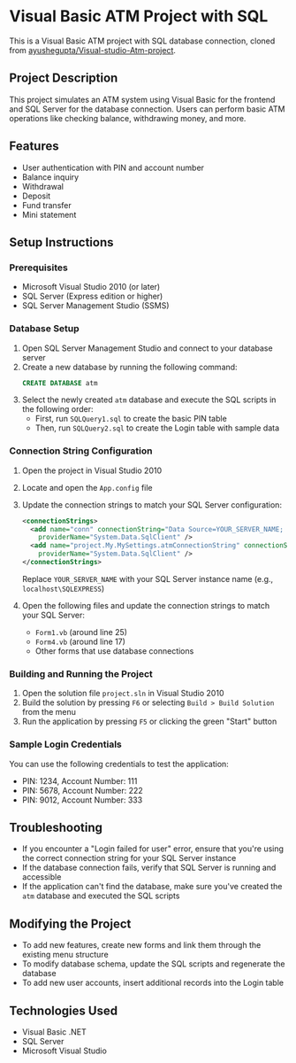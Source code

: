 # Visual Basic ATM Project with SQL

This is a Visual Basic ATM project with SQL database connection, cloned from [ayushegupta/Visual-studio-Atm-project](https://github.com/ayushegupta/Visual-studio-Atm-project).

## Project Description
This project simulates an ATM system using Visual Basic for the frontend and SQL Server for the database connection. Users can perform basic ATM operations like checking balance, withdrawing money, and more.

## Features
- User authentication with PIN and account number
- Balance inquiry
- Withdrawal
- Deposit
- Fund transfer
- Mini statement

## Setup Instructions

### Prerequisites
- Microsoft Visual Studio 2010 (or later)
- SQL Server (Express edition or higher)
- SQL Server Management Studio (SSMS)

### Database Setup
1. Open SQL Server Management Studio and connect to your database server
2. Create a new database by running the following command:
   ```sql
   CREATE DATABASE atm
   ```
3. Select the newly created `atm` database and execute the SQL scripts in the following order:
   - First, run `SQLQuery1.sql` to create the basic PIN table
   - Then, run `SQLQuery2.sql` to create the Login table with sample data

### Connection String Configuration
1. Open the project in Visual Studio 2010
2. Locate and open the `App.config` file
3. Update the connection strings to match your SQL Server configuration:
   ```xml
   <connectionStrings>
     <add name="conn" connectionString="Data Source=YOUR_SERVER_NAME; Initial Catalog=atm; Integrated Security=True"
       providerName="System.Data.SqlClient" />
     <add name="project.My.MySettings.atmConnectionString" connectionString="Data Source=YOUR_SERVER_NAME;Initial Catalog=atm;Integrated Security=True"
       providerName="System.Data.SqlClient" />
   </connectionStrings>
   ```
   Replace `YOUR_SERVER_NAME` with your SQL Server instance name (e.g., `localhost\SQLEXPRESS`)

4. Open the following files and update the connection strings to match your SQL Server:
   - `Form1.vb` (around line 25)
   - `Form4.vb` (around line 17)
   - Other forms that use database connections

### Building and Running the Project
1. Open the solution file `project.sln` in Visual Studio 2010
2. Build the solution by pressing `F6` or selecting `Build > Build Solution` from the menu
3. Run the application by pressing `F5` or clicking the green "Start" button

### Sample Login Credentials
You can use the following credentials to test the application:
- PIN: 1234, Account Number: 111
- PIN: 5678, Account Number: 222
- PIN: 9012, Account Number: 333

## Troubleshooting
- If you encounter a "Login failed for user" error, ensure that you're using the correct connection string for your SQL Server instance
- If the database connection fails, verify that SQL Server is running and accessible
- If the application can't find the database, make sure you've created the `atm` database and executed the SQL scripts

## Modifying the Project
- To add new features, create new forms and link them through the existing menu structure
- To modify database schema, update the SQL scripts and regenerate the database
- To add new user accounts, insert additional records into the Login table

## Technologies Used
- Visual Basic .NET
- SQL Server
- Microsoft Visual Studio
